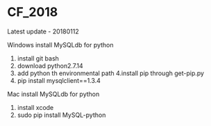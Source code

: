 # CF_2018

Latest update - 20180112

Windows install MySQLdb for python
1. install git bash
2. download python2.7.14
3. add python th environmental path
4.install pip through get-pip.py
5. pip install mysqlclient==1.3.4

Mac install MySQLdb for python
1. install xcode
2. sudo pip install MySQL-python
